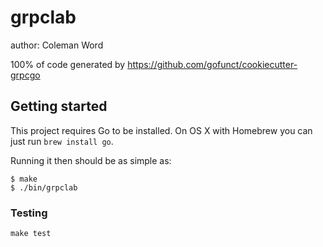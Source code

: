# grpclab
author: Coleman Word

100% of code generated by https://github.com/gofunct/cookiecutter-grpcgo

## Getting started

This project requires Go to be installed. On OS X with Homebrew you can just run `brew install go`.

Running it then should be as simple as:

```console
$ make
$ ./bin/grpclab
```

### Testing

``make test``